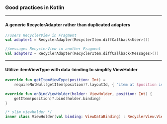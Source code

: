 ### Good practices in Kotlin

---
#### A generic RecyclerAdapter rather than duplicated adapters

```kotlin
//users RecyclerView in Fragment
val adapter1 = RecyclerAdapter(RecyclerItem.diffCallback<User>())

//messages RecyclerView in another Fragment
val adapter2 = RecyclerAdapter(RecyclerItem.diffCallback<Messages>())

```

---
#### Utilize itemViewType with data-binding to simplify ViewHolder

```kotlin
override fun getItemViewType(position: Int) =
	requireNotNull(getItem(position)?.layoutId, { "item at $position is null" })
            
override fun onBindViewHolder(holder: ViewHolder, position: Int) {
    getItem(position)?.bind(holder.binding)
}

/* slim viewholder */
inner class ViewHolder(val binding: ViewDataBinding) : RecyclerView.ViewHolder(binding.root)
```
